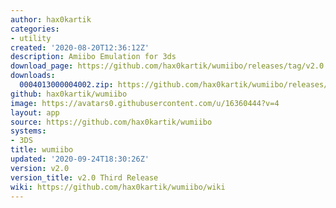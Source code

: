 ```yaml
---
author: hax0kartik
categories:
- utility
created: '2020-08-20T12:36:12Z'
description: Amiibo Emulation for 3ds
download_page: https://github.com/hax0kartik/wumiibo/releases/tag/v2.0
downloads:
  0004013000004002.zip: https://github.com/hax0kartik/wumiibo/releases/download/v2.0/0004013000004002.zip
github: hax0kartik/wumiibo
image: https://avatars0.githubusercontent.com/u/16360444?v=4
layout: app
source: https://github.com/hax0kartik/wumiibo
systems:
- 3DS
title: wumiibo
updated: '2020-09-24T18:30:26Z'
version: v2.0
version_title: v2.0 Third Release
wiki: https://github.com/hax0kartik/wumiibo/wiki
---
```

